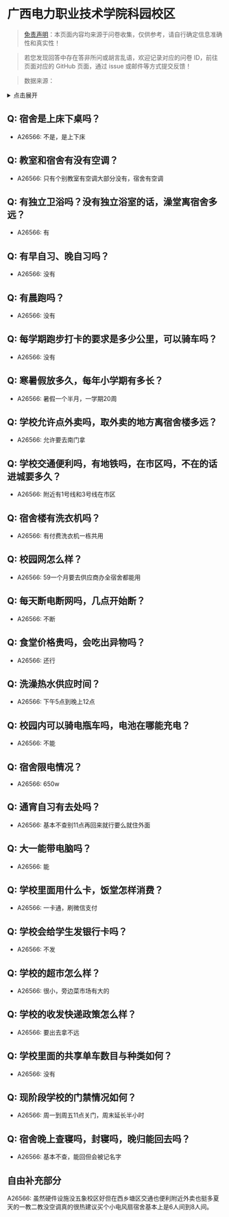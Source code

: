 # 广西电力职业技术学院科园校区

> [免责声明](https://colleges.chat/#_3)：本页面内容均来源于问卷收集，仅供参考，请自行确定信息准确性和真实性！

> 若您发现回答中存在答非所问或胡言乱语，欢迎记录对应的问卷 ID，前往页面对应的 GitHub 页面，通过 issue 或邮件等方式提交反馈！

> 数据来源：

<details><summary>点击展开</summary>
<ul>
<li>A26566: 匿名 (2024 年 08 月)</li>
</ul>
</details>

## Q: 宿舍是上床下桌吗？

- A26566: 不是，是上下床

## Q: 教室和宿舍有没有空调？

- A26566: 只有个别教室有空调大部分没有，宿舍有空调

## Q: 有独立卫浴吗？没有独立浴室的话，澡堂离宿舍多远？

- A26566: 有

## Q: 有早自习、晚自习吗？

- A26566: 没有

## Q: 有晨跑吗？

- A26566: 没有

## Q: 每学期跑步打卡的要求是多少公里，可以骑车吗？

- A26566: 没有

## Q: 寒暑假放多久，每年小学期有多长？

- A26566: 暑假一个半月，一学期20周

## Q: 学校允许点外卖吗，取外卖的地方离宿舍楼多远？

- A26566: 允许要去南门拿

## Q: 学校交通便利吗，有地铁吗，在市区吗，不在的话进城要多久？

- A26566: 附近有1号线和3号线在市区

## Q: 宿舍楼有洗衣机吗？

- A26566: 有付费洗衣机一栋共用

## Q: 校园网怎么样？

- A26566: 59一个月要去供应商办全宿舍都能用

## Q: 每天断电断网吗，几点开始断？

- A26566: 不断

## Q: 食堂价格贵吗，会吃出异物吗？

- A26566: 还行

## Q: 洗澡热水供应时间？

- A26566: 下午5点到晚上12点

## Q: 校园内可以骑电瓶车吗，电池在哪能充电？

- A26566: 不能

## Q: 宿舍限电情况？

- A26566: 650w

## Q: 通宵自习有去处吗？

- A26566: 基本不查别11点再回来就行要么就住外面

## Q: 大一能带电脑吗？

- A26566: 能

## Q: 学校里面用什么卡，饭堂怎样消费？

- A26566: 一卡通，刷微信支付

## Q: 学校会给学生发银行卡吗？

- A26566: 不发

## Q: 学校的超市怎么样？

- A26566: 很小，旁边菜市场有大的

## Q: 学校的收发快递政策怎么样？

- A26566: 要出去拿不远

## Q: 学校里面的共享单车数目与种类如何？

- A26566: 没有

## Q: 现阶段学校的门禁情况如何？

- A26566: 周一到周五11点关门，周末延长半小时

## Q: 宿舍晚上查寝吗，封寝吗，晚归能回去吗？

- A26566: 基本不查，能回但会被记名字

## 自由补充部分

A26566: 虽然硬件设施没五象校区好但在西乡塘区交通也便利附近外卖也挺多夏天的一教二教没空调真的很热建议买个小电风扇宿舍基本上是6人间到8人间。